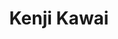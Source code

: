 ---
title: "Kenji Kawai"
summary: "Kenji Kawai is a Japanese music composer and arranger. Known as one of the biggest names in the soundtrack world, he has worked on a wide range of mixed media productions, including anime, TV shows, films and video games. Among his credits are Toei's Kamen Rider Heisei Generations Forever, Tsui Hark's Seven Swords and Young Detective Dee: Rise of the Sea Dragon; Wilson Yip's Ip Man; Mamoru Oshii's films The Red Spectacles, StrayDog: Kerberos Panzer Cops, Ghost in the Shell, Mobile Police Patlabor and Avalon; the anime adaptations of Rumiko Takahashi's Ranma ½ and Maison Ikkoku; the live-action adaptation of Gantz and Hideo Nakata's films Ring, Ring 2, Chaos, Dark Water and Kaidan.
His nephew, Hidehiro Kawai, is a bassist in Fox Capture Plan, an instrumental band."
image: "kenji-kawai.jpg"
apple_music_artist_url: "https://music.apple.com/gb/artist/kenji-kawai/76058734"
wikipedia_url: "https://en.wikipedia.org/wiki/Kenji_Kawai"
---